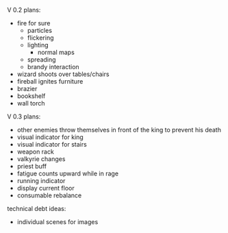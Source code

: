 
V 0.2 plans:

- fire for sure
  - particles
  - flickering
  - lighting
    - normal maps
  - spreading
  - brandy interaction
- wizard shoots over tables/chairs
- fireball ignites furniture
- brazier
- bookshelf
- wall torch

V 0.3 plans:

- other enemies throw themselves in front of the king to prevent his death
- visual indicator for king
- visual indicator for stairs
- weapon rack
- valkyrie changes
- priest buff
- fatigue counts upward while in rage
- running indicator
- display current floor
- consumable rebalance

technical debt ideas:
  - individual scenes for images

